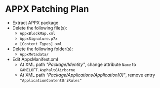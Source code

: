 # APPX Patching Plan

- Extract APPX package
- Delete the following file(s):
  * `AppxBlockMap.xml`
  * `AppxSignature.p7x`
  * `[Content_Types].xml`
- Delete the following folder(s):
  * `AppxMetadata/`
- Edit AppxManifest.xml
  * At XML path *"Package/Identity"*, change attribute `Name` to `GAMELOFT.Asphalt8Airborne`
  * At XML path *"Package/Applications/Application[0]"*, remove entry `"ApplicationContentUriRules"`